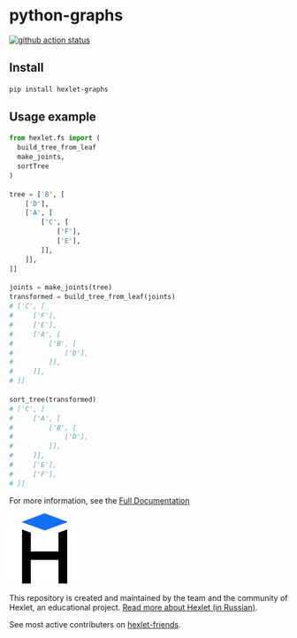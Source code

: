 # python-graphs

[![github action status](https://github.com/hexlet-components/python-graphs/workflows/Python%20CI/badge.svg)](../../actions)

## Install

```bash
pip install hexlet-graphs
```

## Usage example

```python
from hexlet.fs import (
  build_tree_from_leaf
  make_joints,
  sortTree
)

tree = ['B', [
    ['D'],
    ['A', [
        ['C', [
            ['F'],
            ['E'],
        ]],
    ]],
]]

joints = make_joints(tree)
transformed = build_tree_from_leaf(joints)
# ['C', [
#     ['F'],
#     ['E'],
#     ['A', [
#         ['B', [
#             ['D'],
#         ]],
#     ]],
# ]]

sort_tree(transformed)
# ['C', [
#     ['A', [
#         ['B', [
#             ['D'],
#         ]],
#     ]],
#     ['E'],
#     ['F'],
# ]]
```

For more information, see the [Full Documentation](docs)

[![Hexlet Ltd. logo](https://raw.githubusercontent.com/Hexlet/assets/master/images/hexlet_logo128.png)](https://ru.hexlet.io/pages/about?utm_source=github&utm_medium=link&utm_campaign=python-graphs)

This repository is created and maintained by the team and the community of Hexlet, an educational project. [Read more about Hexlet (in Russian)](https://ru.hexlet.io/pages/about?utm_source=github&utm_medium=link&utm_campaign=python-graphs).

See most active contributers on [hexlet-friends](https://friends.hexlet.io/).
